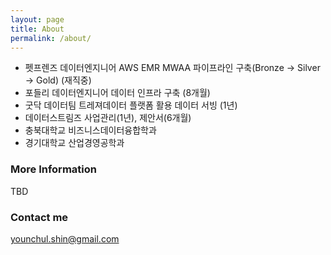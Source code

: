```yaml
---
layout: page
title: About
permalink: /about/
---
```


* 펫프렌즈 데이터엔지니어 AWS EMR MWAA 파이프라인 구축(Bronze -> Silver -> Gold) (재직중)
* 포들리 데이터엔지니어 데이터 인프라 구축 (8개월)
* 굿닥 데이터팀 트레져데이터 플랫폼 활용 데이터 서빙 (1년)
* 데이터스트림즈 사업관리(1년), 제안서(6개월)
* 충북대학교 비즈니스데이터융합학과
* 경기대학교 산업경영공학과

### More Information

TBD

### Contact me

[younchul.shin@gmail.com](mailto:younchul.shin@gmail.com)
